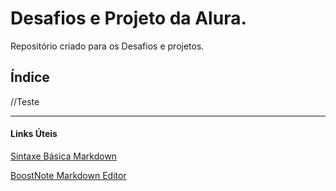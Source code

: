 # Desafios e Projeto da Alura.
Repositório criado para os Desafios e projetos.

## Índice
//Teste

------------------------
#### Links Úteis
[Sintaxe Básica Markdown](https://www.markdownguide.org/basic-syntax/)

[BoostNote Markdown Editor](https://boostnote.io/)
